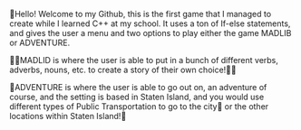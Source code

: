 👋Hello! Welcome to my Github, this is the first game that I managed to create while I learned C++ at my school. It uses a ton of If-else statements, and gives the user a menu and two options to play either the game MADLIB or ADVENTURE.

📖😄MADLID is where the user is able to put in a bunch of different verbs, adverbs, nouns, etc. to create a story of their own choice!📖😄

🗽ADVENTURE is where the user is able to go out on, an adventure of course, and the setting is based in Staten Island, and you would use different types of Public Transportation to go to the city🌃 or the other locations within Staten Island!🗽
